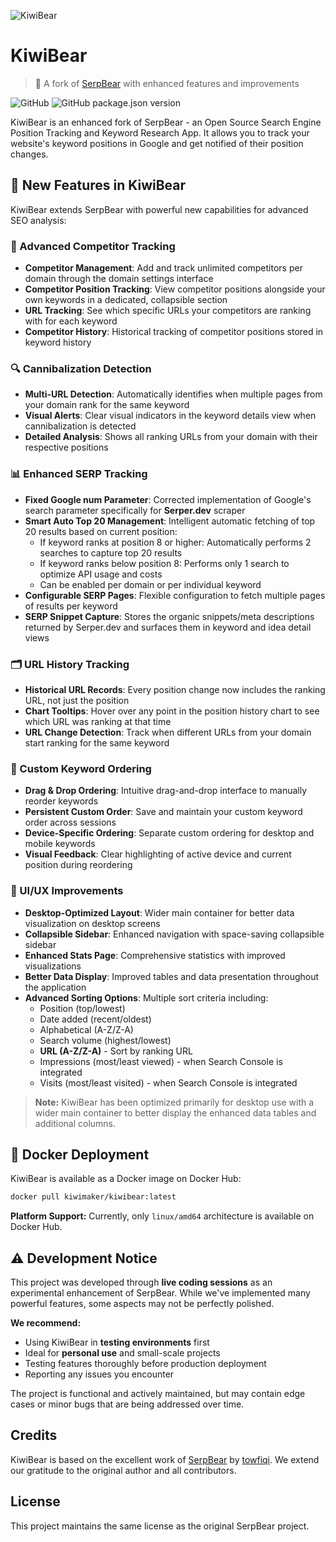 ![KiwiBear](https://i.imgur.com/0S2zIH3.png)

# KiwiBear

> 🥝 A fork of [SerpBear](https://github.com/towfiqi/serpbear) with enhanced features and improvements

![GitHub](https://img.shields.io/github/license/towfiqi/serpbear) ![GitHub package.json version](https://img.shields.io/github/package-json/v/kiwimaker/kiwibear)

KiwiBear is an enhanced fork of SerpBear - an Open Source Search Engine Position Tracking and Keyword Research App. It allows you to track your website's keyword positions in Google and get notified of their position changes.

## 🚀 New Features in KiwiBear

KiwiBear extends SerpBear with powerful new capabilities for advanced SEO analysis:

### 🎯 Advanced Competitor Tracking
- **Competitor Management**: Add and track unlimited competitors per domain through the domain settings interface
- **Competitor Position Tracking**: View competitor positions alongside your own keywords in a dedicated, collapsible section
- **URL Tracking**: See which specific URLs your competitors are ranking with for each keyword
- **Competitor History**: Historical tracking of competitor positions stored in keyword history

### 🔍 Cannibalization Detection
- **Multi-URL Detection**: Automatically identifies when multiple pages from your domain rank for the same keyword
- **Visual Alerts**: Clear visual indicators in the keyword details view when cannibalization is detected
- **Detailed Analysis**: Shows all ranking URLs from your domain with their respective positions

### 📊 Enhanced SERP Tracking
- **Fixed Google num Parameter**: Corrected implementation of Google's search parameter specifically for **Serper.dev** scraper
- **Smart Auto Top 20 Management**: Intelligent automatic fetching of top 20 results based on current position:
  - If keyword ranks at position 8 or higher: Automatically performs 2 searches to capture top 20 results
  - If keyword ranks below position 8: Performs only 1 search to optimize API usage and costs
  - Can be enabled per domain or per individual keyword
- **Configurable SERP Pages**: Flexible configuration to fetch multiple pages of results per keyword
- **SERP Snippet Capture**: Stores the organic snippets/meta descriptions returned by Serper.dev and surfaces them in keyword and idea detail views

### 🗂️ URL History Tracking
- **Historical URL Records**: Every position change now includes the ranking URL, not just the position
- **Chart Tooltips**: Hover over any point in the position history chart to see which URL was ranking at that time
- **URL Change Detection**: Track when different URLs from your domain start ranking for the same keyword

### 🎯 Custom Keyword Ordering
- **Drag & Drop Ordering**: Intuitive drag-and-drop interface to manually reorder keywords
- **Persistent Custom Order**: Save and maintain your custom keyword order across sessions
- **Device-Specific Ordering**: Separate custom ordering for desktop and mobile keywords
- **Visual Feedback**: Clear highlighting of active device and current position during reordering

### 🎨 UI/UX Improvements
- **Desktop-Optimized Layout**: Wider main container for better data visualization on desktop screens
- **Collapsible Sidebar**: Enhanced navigation with space-saving collapsible sidebar
- **Enhanced Stats Page**: Comprehensive statistics with improved visualizations
- **Better Data Display**: Improved tables and data presentation throughout the application
- **Advanced Sorting Options**: Multiple sort criteria including:
  - Position (top/lowest)
  - Date added (recent/oldest)
  - Alphabetical (A-Z/Z-A)
  - Search volume (highest/lowest)
  - **URL (A-Z/Z-A)** - Sort by ranking URL
  - Impressions (most/least viewed) - when Search Console is integrated
  - Visits (most/least visited) - when Search Console is integrated

> **Note:** KiwiBear has been optimized primarily for desktop use with a wider main container to better display the enhanced data tables and additional columns.

## 🐳 Docker Deployment

KiwiBear is available as a Docker image on Docker Hub:

```bash
docker pull kiwimaker/kiwibear:latest
```

**Platform Support:** Currently, only `linux/amd64` architecture is available on Docker Hub.

## ⚠️ Development Notice

This project was developed through **live coding sessions** as an experimental enhancement of SerpBear. While we've implemented many powerful features, some aspects may not be perfectly polished.

**We recommend:**
- Using KiwiBear in **testing environments** first
- Ideal for **personal use** and small-scale projects
- Testing features thoroughly before production deployment
- Reporting any issues you encounter

The project is functional and actively maintained, but may contain edge cases or minor bugs that are being addressed over time.

## Credits

KiwiBear is based on the excellent work of [SerpBear](https://github.com/towfiqi/serpbear) by [towfiqi](https://github.com/towfiqi). We extend our gratitude to the original author and all contributors.

## License

This project maintains the same license as the original SerpBear project.
